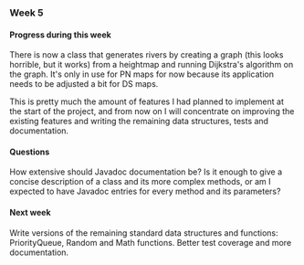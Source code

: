### Week 5

#### Progress during this week
There is now a class that generates rivers by creating a graph (this looks horrible, but it works) from a heightmap and running Dijkstra's algorithm on the graph. It's only in use for PN maps for now because its application needs to be adjusted a bit for DS maps.

This is pretty much the amount of features I had planned to implement at the start of the project, and from now on I will concentrate on improving the existing features and writing the remaining data structures, tests and documentation.

#### Questions
How extensive should Javadoc documentation be? Is it enough to give a concise description of a class and its more complex methods, or am I expected to have Javadoc entries for every method and its parameters?

#### Next week
Write versions of the remaining standard data structures and functions: PriorityQueue, Random and Math functions. Better test coverage and more documentation.
